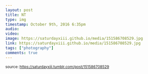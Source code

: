```yaml
---
layout: post
title: NT
type: img
timestamp: October 9th, 2016 6:35pm
audio: 
video: 
image: https://saturdayxiii.github.io/media/151586708529.jpg
link: https://saturdayxiii.github.io/media/151586708529.jpg
tags: ["photography"]
comments: true
---
```

  
<small>source: https://saturdayxiii.tumblr.com/post/151586708529</small>